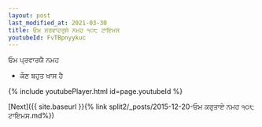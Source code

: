 ```yaml
---
layout: post
last_modified_at: 2021-03-30
title: ਓਮ ਸਰਵਾਦਰੁਸੇ ਨਮਹ ੧੦੮ ਟਾਇਮਸ
youtubeId: FvTBpnyykuc
---
```

 
 
 ਓਮ ਪ੍ਰਵਾਰਯੈ ਨਮਹ  
 
 -  ਕੌਣ ਬਹੁਤ ਖਾਸ ਹੈ 
 
  
 
  
 
 
 
 
 
 


{% include youtubePlayer.html id=page.youtubeId %}
 
[Next]({{ site.baseurl }}{% link  split2/_posts/2015-12-20-ਓਮ ਕਰੁਤਾਏ ਨਮਹ ੧੦੮ ਟਾਇਮਸ.md%})
 
